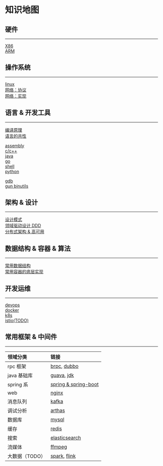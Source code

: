 # 知识地图

## 硬件

---

[X86](doc/hardware/x86.md)  
[ARM](doc/hardware/arm.md)

## 操作系统

---

[linux](doc/os/linux.md)  
[网络：协议](doc/network/protocol.md)  
[网络：实现](doc/network/implement.md)

<!-- [RT-Thread](doc/os/rtthread.md) -->

## 语言 & 开发工具

---

[编译原理](doc/language/compile.md)  
[语言的共性](doc/language/lang.md)

[assembly](doc/language/asm.md)  
[c/c++](doc/language/cpp.md)  
[java](doc/language/java.md)  
[go](doc/language/golang.md)  
[shell](doc/language/shell.md)  
[python](doc/language/python.md)

<!-- [javascript](doc/language/javascript.md) -->

[gdb](doc/devtool/gdb.md)  
[gun binutils](doc/devtool/binutils.md)

## 架构 & 设计

---

[设计模式](doc/design/designmod.md)  
[领域驱动设计 DDD](doc/design/ddd.md)  
[分布式架构 & 高可用](doc/design/distribute.md)

## 数据结构 & 容器 & 算法

---

[常用数据结构](doc/algorithm/data_structure.md)  
[常用容器的底层实现](doc/algorithm/container.md)

## 开发运维

---

[devops](doc/devops/devops.md)  
[docker](doc/devops/docker.md)  
[k8s](doc/devops/k8s.md)  
[istio(TODO)](doc/devops/istio.md)

## 常用框架 & 中间件

---

| 领域分类       | 链接                                                               |
| :------------- | :----------------------------------------------------------------- |
| rpc 框架       | [brpc](doc/framework/brpc.md), [dubbo](doc/framework/dubbo.md)     |
| java 基础库    | [guava](doc/framework/guava.md), [jdk](doc/framework/jdk.md)       |
| spring 系      | [spring & spring-boot](doc/framework/springboot.md)                |
| web            | [nginx](doc/middleware/nginx.md)                                   |
| 消息队列       | [kafka](doc/middleware/kafka.md)                                   |
| 调试分析       | [arthas](doc/middleware/arthas.md)                                 |
| 数据库         | [mysql](doc/middleware/mysql.md)                                   |
| 缓存           | [redis](doc/middleware/redis.md)                                   |
| 搜索           | [elasticsearch](doc/middleware/elasticsearch.md)                   |
| 流媒体         | [ffmpeg](doc/middleware/ffmpeg.md)                                 |
| 大数据（TODO） | [spark](doc/middleware/spark.md), [flink](doc/middleware/flink.md) |

